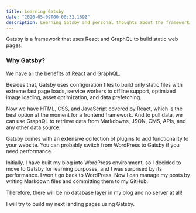 ```yaml
---
title: Learning Gatsby
date: "2020-05-09T00:00:32.169Z"
description: Learning Gatsby and personal thoughts about the framework
---
```


Gatsby is a framework that uses React and GraphQL to build static web pages.

### Why Gatsby?

We have all the benefits of React and GraphQL.

Besides that, Gatsby uses configuration files to build only static files with extreme fast page loads, service workers to offline support, optimized image loading, asset optimization, and data prefetching.

Now we have HTML, CSS, and JavaScript covered by React, which is the best option at the moment for a frontend framework. And to pull data, we can use GraphQL to retrieve data from Markdowns, JSON, CMS, APIs, and any other data source.

Gatsby comes with an extensive collection of plugins to add functionality to your website. You can probably switch from WordPress to Gatsby if you need performance.

Initially, I have built my blog into WordPress environment, so I decided to move to Gatsby for learning purposes, and I was surprised by its performance. I won't go back to WordPress. Now I can manage my posts by writing Markdown files and committing them to my GitHub.

Therefore, there will be no database layer in my blog and no server at all!

I will try to build my next landing pages using Gatsby.
